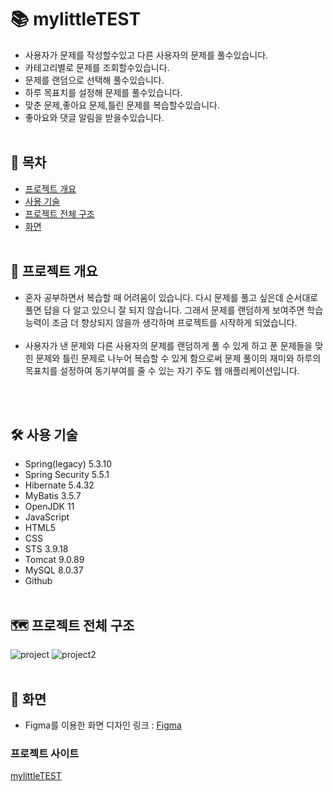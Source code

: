 # 📚 mylittleTEST
- 사용자가 문제를 작성할수있고 다른 사용자의 문제를 풀수있습니다.
- 카테고리별로 문제를 조회할수있습니다.
- 문제를 랜덤으로 선택해 풀수있습니다.
- 하루 목표치를 설정해 문제를 풀수있습니다.
- 맞춘 문제,좋아요 문제,틀린 문제를 복습할수있습니다.
- 좋아요와 댓글 알림을 받을수있습니다.
<br><br>

## 📎 목차
  - [프로젝트 개요](#-프로젝트-개요) 
  - [사용 기술](#-사용-기술)
  - [프로젝트 전체 구조](#️-프로젝트-전체-구조)
  - [화면](#-화면)
<br><br>

## 📜 프로젝트 개요
- 혼자 공부하면서 복습할 때 어려움이 있습니다. 다시 문제를 풀고 싶은데 순서대로 풀면 답을 다 알고 있으니 잘 되지 않습니다. 그래서 문제를 랜덤하게 보여주면 학습 능력이 조금 더 향상되지 않을까 생각하며 프로젝트를 시작하게 되었습니다.
<br><br>
- 사용자가 낸 문제와 다른 사용자의 문제를 랜덤하게 풀 수 있게 하고 푼 문제들을 맞힌 문제와 틀린 문제로 나누어 복습할 수 있게 함으로써 문제 풀이의 재미와 하루의 목표치를 설정하여 동기부여를 줄 수 있는 자기 주도 웹 애플리케이션입니다.

<br><br>

## 🛠 사용 기술
- Spring(legacy) 5.3.10
- Spring Security 5.5.1
- Hibernate 5.4.32
- MyBatis 3.5.7
- OpenJDK 11
- JavaScript
- HTML5
- CSS
- STS 3.9.18
- Tomcat 9.0.89
- MySQL 8.0.37
- Github
<br><br>

## 🗺️ 프로젝트 전체 구조
![project](https://github.com/user-attachments/assets/3b459c19-09f1-4dfc-88aa-38b53cc9de56)
![project2](https://github.com/user-attachments/assets/218d7dd7-929c-46bf-8298-6ec0b5399c98)
<br><br>

## 📱 화면
- Figma를 이용한 화면 디자인
링크 : [Figma](https://www.figma.com/design/hHgcvYznhh1CB3CqHJRmtk/mylittletest?node-id=0-1&m=dev&t=KozgoXWVUL2zTBFF-1)

### 프로젝트 사이트
[mylittleTEST]((http://jjezen.cafe24.com/mylittletest/login))
<br><br>
  
  
<br><br>
  


